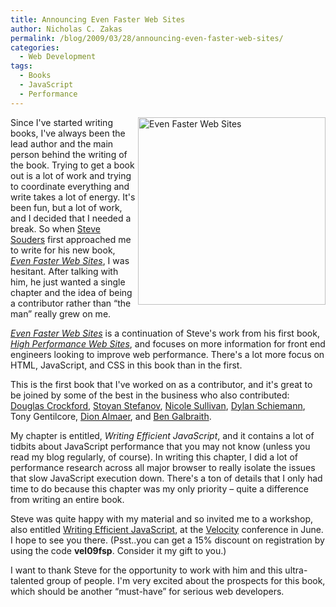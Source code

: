 ```yaml
---
title: Announcing Even Faster Web Sites
author: Nicholas C. Zakas
permalink: /blog/2009/03/28/announcing-even-faster-web-sites/
categories:
  - Web Development
tags:
  - Books
  - JavaScript
  - Performance
---
```

[<img src="/images/wp-content/uploads/2009/03/51nuscyw4jl_ss500_-300x300.jpg" alt="Even Faster Web Sites" width="300" height="300" align="right" />][1]Since I've started writing books, I've always been the lead author and the main person behind the writing of the book. Trying to get a book out is a lot of work and trying to coordinate everything and write takes a lot of energy. It's been fun, but a lot of work, and I decided that I needed a break. So when [Steve Souders][2] first approached me to write for his new book, <cite><a href="http://www.amazon.com/gp/product/0596522304?ie=UTF8&tag=nczonline-20&link_code=as3&camp=211189&creative=373489&creativeASIN=0596522304">Even Faster Web Sites</a></cite>, I was hesitant. After talking with him, he just wanted a single chapter and the idea of being a contributor rather than &#8220;the man&#8221; really grew on me.

<cite><a href="http://www.amazon.com/gp/product/0596522304?ie=UTF8&tag=nczonline-20&link_code=as3&camp=211189&creative=373489&creativeASIN=0596522304">Even Faster Web Sites</a></cite> is a continuation of Steve's work from his first book, <cite><a href="http://www.amazon.com/gp/product/0596529309?ie=UTF8&tag=nczonline-20&link_code=as3&camp=211189&creative=373489&creativeASIN=0596529309">High Performance Web Sites</a></cite>, and focuses on more information for front end engineers looking to improve web performance. There's a lot more focus on HTML, JavaScript, and CSS in this book than in the first.

This is the first book that I've worked on as a contributor, and it's great to be joined by some of the best in the business who also contributed: [Douglas Crockford][3], [Stoyan Stefanov][4], [Nicole Sullivan][5], [ Dylan Schiemann][6], Tony Gentilcore, [Dion Almaer][7], and [Ben Galbraith][8].

My chapter is entitled, <cite>Writing Efficient JavaScript</cite>, and it contains a lot of tidbits about JavaScript performance that you may not know (unless you read my blog regularly, of course). In writing this chapter, I did a lot of performance research across all major browser to really isolate the issues that slow JavaScript execution down. There's a ton of details that I only had time to do because this chapter was my only priority &#8211; quite a difference from writing an entire book.

Steve was quite happy with my material and so invited me to a workshop, also entitled [Writing Efficient JavaScript][9], at the [Velocity][10] conference in June. I hope to see you there. (Psst..you can get a 15% discount on registration by using the code **vel09fsp**. Consider it my gift to you.)

I want to thank Steve for the opportunity to work with him and this ultra-talented group of people. I'm very excited about the prospects for this book, which should be another &#8220;must-have&#8221; for serious web developers.

 [1]: http://www.amazon.com/gp/product/0596522304?ie=UTF8&tag=nczonline-20&link_code=as3&camp=211189&creative=373489&creativeASIN=0596522304
 [2]: http://www.stevesouders.com
 [3]: http://www.crockford.com
 [4]: http://www.phpied.com/
 [5]: http://www.stubbornella.com/
 [6]: http://www.dylanschiemann.com
 [7]: http://www.almaer.com
 [8]: http://benzilla.galbraiths.org
 [9]: http://en.oreilly.com/velocity2009/public/schedule/detail/7510
 [10]: http://conferences.oreilly.com/velocity/
